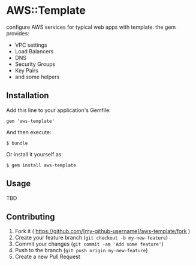 # AWS::Template

configure AWS services for typical web apps with template. the gem provides:

* VPC settings
* Load Balancers
* DNS
* Security Groups
* Key Pairs
* and some helpers

## Installation

Add this line to your application's Gemfile:

    gem 'aws-template'

And then execute:

    $ bundle

Or install it yourself as:

    $ gem install aws-template

## Usage

TBD

## Contributing

1. Fork it ( https://github.com/[my-github-username]/aws-template/fork )
2. Create your feature branch (`git checkout -b my-new-feature`)
3. Commit your changes (`git commit -am 'Add some feature'`)
4. Push to the branch (`git push origin my-new-feature`)
5. Create a new Pull Request
